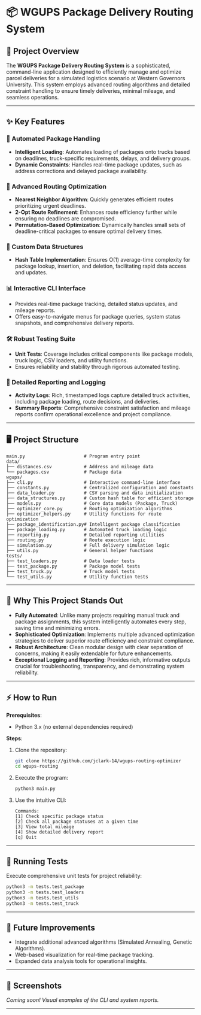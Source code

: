 # 📦 WGUPS Package Delivery Routing System

## 🚀 Project Overview

The **WGUPS Package Delivery Routing System** is a sophisticated, command-line application designed to efficiently manage and optimize parcel deliveries for a simulated logistics scenario at Western Governors University. This system employs advanced routing algorithms and detailed constraint handling to ensure timely deliveries, minimal mileage, and seamless operations.

---

## ✨ Key Features

### 📌 Automated Package Handling

- **Intelligent Loading**: Automates loading of packages onto trucks based on deadlines, truck-specific requirements, delays, and delivery groups.
- **Dynamic Constraints**: Handles real-time package updates, such as address corrections and delayed package availability.

### 🚚 Advanced Routing Optimization

- **Nearest Neighbor Algorithm**: Quickly generates efficient routes prioritizing urgent deadlines.
- **2-Opt Route Refinement**: Enhances route efficiency further while ensuring no deadlines are compromised.
- **Permutation-Based Optimization**: Dynamically handles small sets of deadline-critical packages to ensure optimal delivery times.

### 🧩 Custom Data Structures

- **Hash Table Implementation**: Ensures O(1) average-time complexity for package lookup, insertion, and deletion, facilitating rapid data access and updates.

### 📊 Interactive CLI Interface

- Provides real-time package tracking, detailed status updates, and mileage reports.
- Offers easy-to-navigate menus for package queries, system status snapshots, and comprehensive delivery reports.

### 🛠️ Robust Testing Suite

- **Unit Tests**: Coverage includes critical components like package models, truck logic, CSV loaders, and utility functions.
- Ensures reliability and stability through rigorous automated testing.

### 📑 Detailed Reporting and Logging

- **Activity Logs**: Rich, timestamped logs capture detailed truck activities, including package loading, route decisions, and deliveries.
- **Summary Reports**: Comprehensive constraint satisfaction and mileage reports confirm operational excellence and project compliance.

---

## 🖥️ Project Structure

```
main.py                      # Program entry point
data/
├── distances.csv            # Address and mileage data
└── packages.csv             # Package data
wgups/
├── cli.py                   # Interactive command-line interface
├── constants.py             # Centralized configuration and constants
├── data_loader.py           # CSV parsing and data initialization
├── data_structures.py       # Custom hash table for efficient storage
├── models.py                # Core data models (Package, Truck)
├── optimizer_core.py        # Routing optimization algorithms
├── optimizer_helpers.py     # Utility functions for route optimization
├── package_identification.py# Intelligent package classification
├── package_loading.py       # Automated truck loading logic
├── reporting.py             # Detailed reporting utilities
├── routing.py               # Route execution logic
├── simulation.py            # Full delivery simulation logic
├── utils.py                 # General helper functions
tests/
├── test_loaders.py          # Data loader tests
├── test_package.py          # Package model tests
├── test_truck.py            # Truck model tests
└── test_utils.py            # Utility function tests
```

---

## 🎯 Why This Project Stands Out

- **Fully Automated**: Unlike many projects requiring manual truck and package assignments, this system intelligently automates every step, saving time and minimizing errors.
- **Sophisticated Optimization**: Implements multiple advanced optimization strategies to deliver superior route efficiency and constraint compliance.
- **Robust Architecture**: Clean modular design with clear separation of concerns, making it easily extendable for future enhancements.
- **Exceptional Logging and Reporting**: Provides rich, informative outputs crucial for troubleshooting, transparency, and demonstrating system reliability.

---

## ⚡ How to Run

**Prerequisites**:

- Python 3.x (no external dependencies required)

**Steps**:

1. Clone the repository:

   ```bash
   git clone https://github.com/jclark-14/wgups-routing-optimizer
   cd wgups-routing
   ```

2. Execute the program:

   ```bash
   python3 main.py
   ```

3. Use the intuitive CLI:

   ```
   Commands:
   [1] Check specific package status
   [2] Check all package statuses at a given time
   [3] View total mileage
   [4] Show detailed delivery report
   [q] Quit
   ```

---

## 🧪 Running Tests

Execute comprehensive unit tests for project reliability:

```bash
python3 -m tests.test_package
python3 -m tests.test_loaders
python3 -m tests.test_utils
python3 -m tests.test_truck
```

---

## 🚩 Future Improvements

- Integrate additional advanced algorithms (Simulated Annealing, Genetic Algorithms).
- Web-based visualization for real-time package tracking.
- Expanded data analysis tools for operational insights.

---

## 📸 Screenshots

_Coming soon! Visual examples of the CLI and system reports._

---
